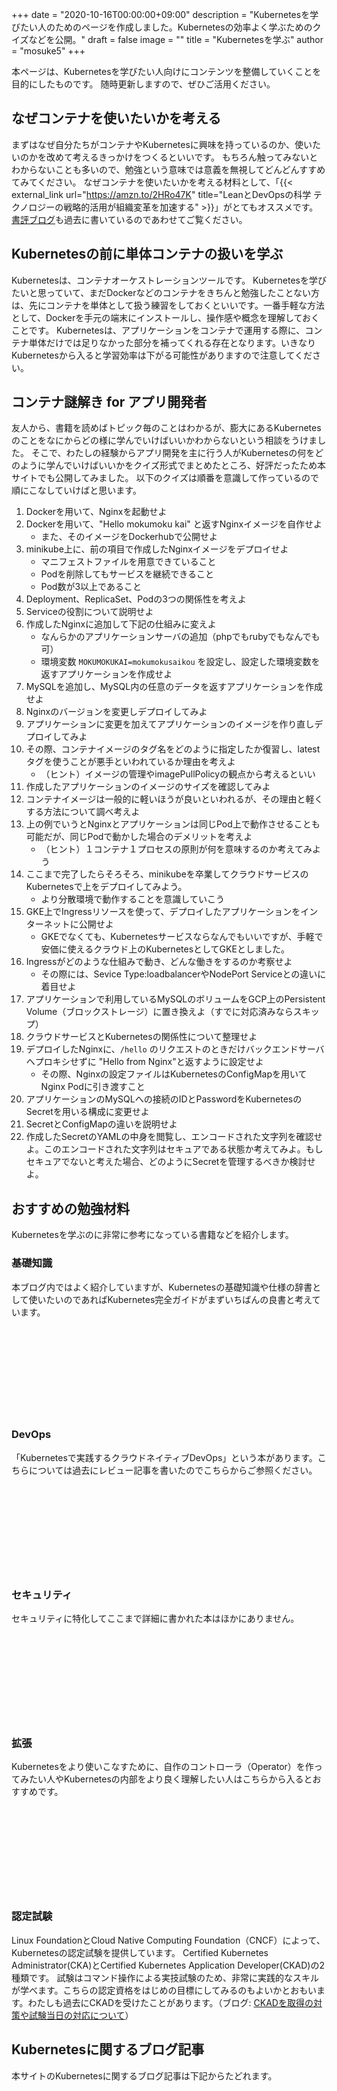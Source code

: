 +++
date = "2020-10-16T00:00:00+09:00"
description = "Kubernetesを学びたい人のためのページを作成しました。Kubernetesの効率よく学ぶためのクイズなどを公開。"
draft = false
image = ""
title = "Kubernetesを学ぶ"
author = "mosuke5"
+++

本ページは、Kubernetesを学びたい人向けにコンテンツを整備していくことを目的にしたものです。
随時更新しますので、ぜひご活用ください。

## なぜコンテナを使いたいかを考える
まずはなぜ自分たちがコンテナやKubernetesに興味を持っているのか、使いたいのかを改めて考えるきっかけをつくるといいです。
もちろん触ってみないとわからないことも多いので、勉強という意味では意義を無視してどんどんすすめてみてください。
なぜコンテナを使いたいかを考える材料として、「{{< external_link url="https://amzn.to/2HRo47K" title="LeanとDevOpsの科学 テクノロジーの戦略的活用が組織変革を加速する" >}}」がとてもオススメです。[書評ブログ](https://blog.mosuke.tech/entry/2019/12/26/the-science-of-lean-software-and-devops/)も過去に書いているのであわせてご覧ください。

## Kubernetesの前に単体コンテナの扱いを学ぶ
Kubernetesは、コンテナオーケストレーションツールです。
Kubernetesを学びたいと思っていて、まだDockerなどのコンテナをきちんと勉強したことない方は、先にコンテナを単体として扱う練習をしておくといいです。一番手軽な方法として、Dockerを手元の端末にインストールし、操作感や概念を理解しておくことです。
Kubernetesは、アプリケーションをコンテナで運用する際に、コンテナ単体だけでは足りなかった部分を補ってくれる存在となります。いきなりKubernetesから入ると学習効率は下がる可能性がありますので注意してください。

## コンテナ謎解き for アプリ開発者
友人から、書籍を読めばトピック毎のことはわかるが、膨大にあるKubernetesのことをなにからどの様に学んでいけばいいかわからないという相談をうけました。
そこで、わたしの経験からアプリ開発を主に行う人がKubernetesの何をどのように学んでいけばいいかをクイズ形式でまとめたところ、好評だったため本サイトでも公開してみました。
以下のクイズは順番を意識して作っているので順にこなしていけばと思います。

1. Dockerを用いて、Nginxを起動せよ
1. Dockerを用いて、"Hello mokumoku kai" と返すNginxイメージを自作せよ
    - また、そのイメージをDockerhubで公開せよ
1. minikube上に、前の項目で作成したNginxイメージをデプロイせよ
    - マニフェストファイルを用意できていること
    - Podを削除してもサービスを継続できること
    - Pod数が3以上であること
1. Deployment、ReplicaSet、Podの3つの関係性を考えよ
1. Serviceの役割について説明せよ
1. 作成したNginxに追加して下記の仕組みに変えよ
    - なんらかのアプリケーションサーバの追加（phpでもrubyでもなんでも可）
    - 環境変数 `MOKUMOKUKAI=mokumokusaikou` を設定し、設定した環境変数を返すアプリケーションを作成せよ
1. MySQLを追加し、MySQL内の任意のデータを返すアプリケーションを作成せよ
1. Nginxのバージョンを変更しデプロイしてみよ
1. アプリケーションに変更を加えてアプリケーションのイメージを作り直しデプロイしてみよ
1. その際、コンテナイメージのタグ名をどのように指定したか復習し、latestタグを使うことが悪手といわれているか理由を考えよ
    - （ヒント）イメージの管理やimagePullPolicyの観点から考えるといい
1. 作成したアプリケーションのイメージのサイズを確認してみよ
1. コンテナイメージは一般的に軽いほうが良いといわれるが、その理由と軽くする方法について調べ考えよ
1. 上の例でいうとNginxとアプリケーションは同じPod上で動作させることも可能だが、同じPodで動かした場合のデメリットを考えよ
    - （ヒント）１コンテナ１プロセスの原則が何を意味するのか考えてみよう
1. ここまで完了したらそろそろ、minikubeを卒業してクラウドサービスのKubernetesで上をデプロイしてみよう。
    - より分散環境で動作することを意識していこう
1. GKE上でIngressリソースを使って、デプロイしたアプリケーションをインターネットに公開せよ
    - GKEでなくても、Kubernetesサービスならなんでもいいですが、手軽で安価に使えるクラウド上のKubernetesとしてGKEとしました。
1. Ingressがどのような仕組みで動き、どんな働きをするのか考察せよ
    - その際には、Sevice Type:loadbalancerやNodePort Serviceとの違いに着目せよ
1. アプリケーションで利用しているMySQLのボリュームをGCP上のPersistent Volume（ブロックストレージ）に置き換えよ（すでに対応済みならスキップ）
1. クラウドサービスとKubernetesの関係性について整理せよ
1. デプロイしたNginxに、`/hello` のリクエストのときだけバックエンドサーバへプロキシせずに "Hello from Nginx"と返すように設定せよ
    - その際、Nginxの設定ファイルはKubernetesのConfigMapを用いてNginx Podに引き渡すこと
1. アプリケーションのMySQLへの接続のIDとPasswordをKubernetesのSecretを用いる構成に変更せよ
1. SecretとConfigMapの違いを説明せよ
1. 作成したSecretのYAMLの中身を閲覧し、エンコードされた文字列を確認せよ。このエンコードされた文字列はセキュアである状態か考えてみよ。もしセキュアでないと考えた場合、どのようにSecretを管理するべきか検討せよ。

## おすすめの勉強材料
Kubernetesを学ぶのに非常に参考になっている書籍などを紹介します。

### 基礎知識
本ブログ内ではよく紹介していますが、Kubernetesの基礎知識や仕様の辞書として使いたいのであればKubernetes完全ガイドがまずいちばんの良書と考えています。

<div class="iframely-embed"><div class="iframely-responsive" style="height: 140px; padding-bottom: 0;"><a href="https://www.amazon.co.jp/Kubernetes%25E5%25AE%258C%25E5%2585%25A8%25E3%2582%25AC%25E3%2582%25A4%25E3%2583%2589-%25E7%25AC%25AC2%25E7%2589%2588-impress-top-gear%25E3%2582%25B7%25E3%2583%25AA%25E3%2583%25BC%25E3%2582%25BA-ebook/dp/B08FZX8PYW" data-iframely-url="//cdn.iframe.ly/xzXY0oj?iframe=card-small"></a></div></div><script async src="//cdn.iframe.ly/embed.js" charset="utf-8"></script>

### DevOps
「Kubernetesで実践するクラウドネイティブDevOps」という本があります。こちらについては過去にレビュー記事を書いたのでこちらからご参照ください。

<div class="iframely-embed"><div class="iframely-responsive" style="height: 140px; padding-bottom: 0;"><a href="https://blog.mosuke.tech/entry/2020/02/26/cloud-native-devops/" data-iframely-url="//cdn.iframe.ly/0pYInqQ"></a></div></div><script async src="//cdn.iframe.ly/embed.js" charset="utf-8"></script>

### セキュリティ
セキュリティに特化してここまで詳細に書かれた本はほかにありません。

<div class="iframely-embed"><div class="iframely-responsive" style="height: 140px; padding-bottom: 0;"><a href="https://www.amazon.co.jp/Docker-Kubernetes%25E9%2596%258B%25E7%2599%25BA%25E3%2583%25BB%25E9%2581%258B%25E7%2594%25A8%25E3%2581%25AE%25E3%2581%259F%25E3%2582%2581%25E3%2581%25AE%25E3%2582%25BB%25E3%2582%25AD%25E3%2583%25A5%25E3%2583%25AA%25E3%2583%2586%25E3%2582%25A3%25E5%25AE%259F%25E8%25B7%25B5%25E3%2582%25AC%25E3%2582%25A4%25E3%2583%2589-Compass-Books%25E3%2582%25B7%25E3%2583%25AA%25E3%2583%25BC%25E3%2582%25BA-%25E9%25A0%2588%25E7%2594%25B0/dp/4839970505" data-iframely-url="//cdn.iframe.ly/14dZOCz?iframe=card-small"></a></div></div><script async src="//cdn.iframe.ly/embed.js" charset="utf-8"></script>

### 拡張
Kubernetesをより使いこなすために、自作のコントローラ（Operator）を作ってみたい人やKubernetesの内部をより良く理解したい人はこちらから入るとおすすめです。

<div class="iframely-embed"><div class="iframely-responsive" style="height: 140px; padding-bottom: 0;"><a href="https://www.amazon.co.jp/%25E5%25AE%259F%25E8%25B7%25B5%25E5%2585%25A5%25E9%2596%2580-Kubernetes%25E3%2582%25AB%25E3%2582%25B9%25E3%2582%25BF%25E3%2583%25A0%25E3%2582%25B3%25E3%2583%25B3%25E3%2583%2588%25E3%2583%25AD%25E3%2583%25BC%25E3%2583%25A9%25E3%2583%25BC%25E3%2581%25B8%25E3%2581%25AE%25E9%2581%2593-%25E6%258A%2580%25E8%25A1%2593%25E3%2581%25AE%25E6%25B3%2589%25E3%2582%25B7%25E3%2583%25AA%25E3%2583%25BC%25E3%2582%25BA%25EF%25BC%2588NextPublishing%25EF%25BC%2589-%25E7%25A3%25AF-%25E8%25B3%25A2%25E5%25A4%25A7-ebook/dp/B0851QCR81" data-iframely-url="//cdn.iframe.ly/r2pMc79?iframe=card-small"></a></div></div><script async src="//cdn.iframe.ly/embed.js" charset="utf-8"></script>

### 認定試験
Linux FoundationとCloud Native Computing Foundation（CNCF）によって、Kubernetesの認定試験を提供しています。
Certified Kubernetes Administrator(CKA)とCertified Kubernetes Application Developer(CKAD)の2種類です。
試験はコマンド操作による実技試験のため、非常に実践的なスキルが学べます。こちらの認定資格をはじめの目標にしてみるのもよいかとおもいます。わたしも過去にCKADを受けたことがあります。（ブログ: [CKADを取得の対策や試験当日の対応について](https://blog.mosuke.tech/entry/2019/07/08/ckad/)）

## Kubernetesに関するブログ記事
本サイトのKubernetesに関するブログ記事は下記からたどれます。

<div class="iframely-embed"><div class="iframely-responsive" style="height: 140px; padding-bottom: 0;"><a href="https://blog.mosuke.tech/categories/kubernetes/" data-iframely-url="//cdn.iframe.ly/xXZggBO"></a></div></div><script async src="//cdn.iframe.ly/embed.js" charset="utf-8"></script>
